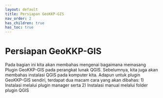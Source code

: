 ```yaml
---
layout: default
title: Persiapan GeoKKP-GIS
nav_order: 2
has_children: true
has_toc: true
---
```


# Persiapan GeoKKP-GIS

Pada bagian ini kita akan membahas mengenai bagaimana memasang Plugin GeoKKP-GIS pada perangkat lunak QGIS. Sebelumnya, kita juga akan membahas instalasi QGIS pada komputer kita. Adapun untuk plugin GeoKKP-GIS sendiri, terdapat dua macam cara yang akan dibahas: 1) Instalasi melalui plugin manager serta 2) Instalasi manual melalui folder plugin QGIS
